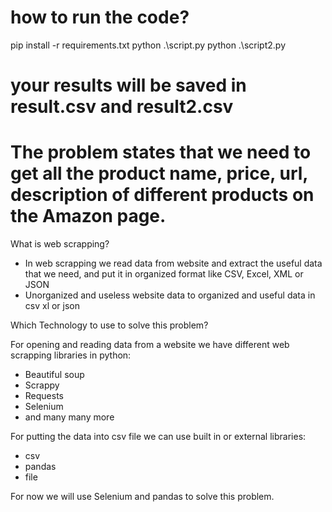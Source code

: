 # how to run the code?
pip install -r requirements.txt
python .\script.py
python .\script2.py

# your results will be saved in result.csv and result2.csv


# The problem states that we need to get all the product name, price, url, description of different products on the Amazon page.

What is web scrapping?
- In web scrapping we read data from website and extract the useful data that we need, and put it in organized format like CSV, Excel, XML or JSON
- Unorganized and useless website data to organized and useful data in csv xl or json

Which Technology to use to solve this problem?

For opening and reading data from a website we have different web scrapping libraries in python:
- Beautiful soup
- Scrappy
- Requests
- Selenium
- and many many more

For putting the data into csv file we can use built in or external libraries:
- csv
- pandas
- file

For now we will use Selenium and pandas to solve this problem.